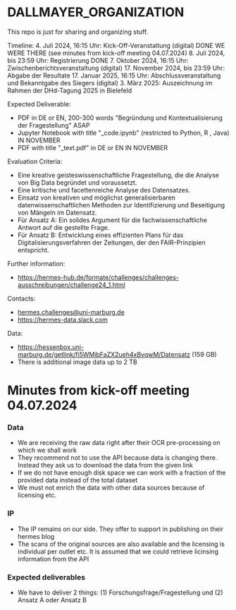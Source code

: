 # DALLMAYER_ORGANIZATION
This repo is just for sharing and organizing stuff.

Timeline:
4. Juli 2024, 16:15 Uhr: Kick-Off-Veranstaltung (digital) DONE WE WERE THERE (see minutes from kick-off meeting 04.07.2024)
8. Juli 2024, bis 23:59 Uhr: Registrierung DONE
7. Oktober 2024, 16:15 Uhr: Zwischenberichtsveranstaltung (digital)
17. November 2024, bis 23:59 Uhr: Abgabe der Resultate
17. Januar 2025, 16:15 Uhr: Abschlussveranstaltung und Bekanntgabe des Siegers (digital)
3. März 2025: Auszeichnung im Rahmen der DHd-Tagung 2025 in Bielefeld

Expected Deliverable:
- PDF in DE or EN, 200-300 words "Begründung und Kontextualisierung der Fragestellung" ASAP
- Jupyter Notebook with title "_code.ipynb" (restricted to Python, R , Java) IN NOVEMBER
- PDF with title "_text.pdf" in DE or EN IN NOVEMBER

Evaluation Criteria:
- Eine kreative geisteswissenschaftliche Fragestellung, die die Analyse von Big Data begründet und voraussetzt.
- Eine kritische und facettenreiche Analyse des Datensatzes.
- Einsatz von kreativen und möglichst generalisierbaren datenwissenschaftlichen Methoden zur Identifizierung und Beseitigung von Mängeln im Datensatz.
- Für Ansatz A: Ein solides Argument für die fachwissenschaftliche Antwort auf die gestellte Frage.
- Für Ansatz B: Entwicklung eines effizienten Plans für das Digitalisierungsverfahren der Zeitungen, der den FAIR-Prinzipien entspricht.

Further information:
- https://hermes-hub.de/formate/challenges/challenges-ausschreibungen/challenge24_1.html

Contacts:
- hermes.challenges@uni-marburg.de
- https://hermes-data.slack.com

Data:
- https://hessenbox.uni-marburg.de/getlink/fi5WMibFaZX2ueh4xBvqwM/Datensatz (159 GB)
- There is additional image data up to 2 TB
  
# Minutes from kick-off meeting 04.07.2024
### Data
- We are receiving the raw data right after their OCR pre-processing on which we shall work
- They recommend not to use the API because data is changing there. Instead they ask us to download the data from the given link
- If we do not have enough disk space we can work with a fraction of the provided data instead of the total dataset
- We must not enrich the data with other data sources because of licensing etc.

### IP
- The IP remains on our side. They offer to support in publishing on their hermes blog
- The scans of the original sources are also available and the licensing is individual per outlet etc. It is assumed that we could retrieve licinsing information from the API

### Expected deliverables
- We have to deliver 2 things: (1) Forschungsfrage/Fragestellung und (2) Ansatz A oder Ansatz B
